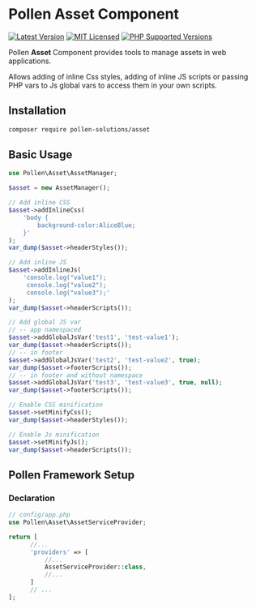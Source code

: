 # Pollen Asset Component

[![Latest Version](https://img.shields.io/badge/release-1.0.0-blue?style=for-the-badge)](https://www.presstify.com/pollen-solutions/tiny-mce/)
[![MIT Licensed](https://img.shields.io/badge/license-MIT-green?style=for-the-badge)](LICENSE.md)
[![PHP Supported Versions](https://img.shields.io/badge/PHP->=7.4-8892BF?style=for-the-badge&logo=php)](https://www.php.net/supported-versions.php)

Pollen **Asset** Component provides tools to manage assets in web applications.

Allows adding of inline Css styles, adding of inline JS scripts or passing PHP vars to Js global vars  to access them in your own scripts.

## Installation

```bash
composer require pollen-solutions/asset
```

## Basic Usage

```php
use Pollen\Asset\AssetManager;

$asset = new AssetManager();

// Add inline CSS
$asset->addInlineCss(
    'body {
        background-color:AliceBlue;
    }'
);
var_dump($asset->headerStyles());

// Add inline JS
$asset->addInlineJs(
    'console.log("value1");
     console.log("value2");
     console.log("value3");'
);
var_dump($asset->headerScripts());

// Add global JS var
// -- app namespaced
$asset->addGlobalJsVar('test1', 'test-value1');
var_dump($asset->headerScripts());
// -- in footer
$asset->addGlobalJsVar('test2', 'test-value2', true);
var_dump($asset->footerScripts());
// -- in footer and without namespace
$asset->addGlobalJsVar('test3', 'test-value3', true, null);
var_dump($asset->footerScripts());

// Enable CSS minification
$asset->setMinifyCss();
var_dump($asset->headerStyles());

// Enable Js minification
$asset->setMinifyJs();
var_dump($asset->headerScripts());
```

## Pollen Framework Setup

### Declaration

```php
// config/app.php
use Pollen\Asset\AssetServiceProvider;

return [
      //...
      'providers' => [
          //...
          AssetServiceProvider::class,
          //...
      ]
      // ...
];
```
